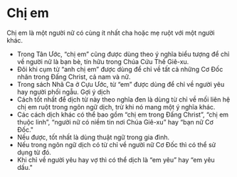 # Chị em

Chị em là một người nữ có cùng ít nhất cha hoặc mẹ ruột với một người khác.
- Trong Tân Ước, “chị em” cũng được dùng theo ý nghĩa biểu tượng để chỉ về người nữ là bạn bè, tín hữu trong Chúa Cứu Thế Giê-xu. 
- Đôi khi cụm từ “anh chị em” được dùng để chỉ về tất cả những Cơ Đốc nhân trong Đấng Christ, cả nam và nữ. 
- Trong sách Nhã Ca ở Cựu Ước, từ “em” được dùng để chỉ về người yêu hay người phối ngẫu. 
Gợi ý dịch
- Cách tốt nhất để dịch từ này theo nghĩa đen là dùng từ chỉ về mối liên hệ chị em ruột trong ngôn ngữ dịch, trừ khi nó mang một ý nghĩa khác. 
- Các cách dịch khác có thể bao gồm “chị em trong Đấng Christ”, “chị em thuộc linh”, “người nữ có niềm tin nơi Chúa Giê-xu” hay “bạn nữ Cơ Đốc." 
- Nếu được, tốt nhất là dùng thuật ngữ trong gia đình. 
- Nếu trong ngôn ngữ dịch có từ chỉ về người nữ Cơ Đốc thì có thể sử dụng từ đó.
- Khi chỉ về người yêu hay vợ thì có thể dịch là “em yêu” hay “em yêu dấu."

